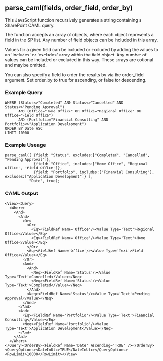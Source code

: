 ## parse_caml(fields, order_field, order_by)

This JavaScript function recursively generates a string containing a SharePoint CAML query.  

The function accepts an array of objects, where each object represents a field in the SP list.  Any number of field objects can be included in this array.  

Values for a given field can be included or excluded by adding the values to an 'includes' or 'excludes' array within the field object.  Any number of values can be included or excluded in this way.  These arrays are optional and may be omitted.

You can also specify a field to order the results by via the order_field argument.  Set order_by to true for ascending, or false for descending.  


### Example Query

    WHERE (Status<>"Completed" AND Status<>"Cancelled" AND Status<>"Pending Approval") 
          AND (Office="Home Office" OR Office="Regional Office" OR Office="Field Office")
          AND (Portfolio="Financial Consulting" AND Portfolio<>"Application Development")
    ORDER BY Date ASC
    LIMIT 10000

### Example Useage

    parse_caml([ {field: "Status", excludes:["Completed", "Cancelled", "Pending Approval"]},
                 {field: "Office", includes:["Home Office", "Regional Office", "Field Office"]},
                 {field: "Portfolio", includes:["Financial Consulting"], excludes:["Application Development"]} ], 
               "Date", true);

### CAML Output 

    <View><Query>
      <Where>
        <And>
          <And>
            <Or>
              <Or>
                <Eq><FieldRef Name='Office'/><Value Type='Text'>Regional Office</Value></Eq>
                <Eq><FieldRef Name='Office'/><Value Type='Text'>Home Office</Value></Eq>
              </Or>
              <Eq><FieldRef Name='Office'/><Value Type='Text'>Field Office</Value></Eq>
            </Or>
            <And>
              <And>
                <Neq><FieldRef Name='Status'/><Value Type='Text'>Cancelled</Value></Neq>
                <Neq><FieldRef Name='Status'/><Value Type='Text'>Completed</Value></Neq>
              </And>
              <Neq><FieldRef Name='Status'/><Value Type='Text'>Pending Approval</Value></Neq>
            </And>
          </And>
          <And>
            <Eq><FieldRef Name='Portfolio'/><Value Type='Text'>Financial Consulting</Value></Eq>
            <Neq><FieldRef Name='Portfolio'/><Value Type='Text'>Application Development</Value></Neq>
          </And>
        </And>
      </Where>
    </Query><OrderBy><FieldRef Name='Date' Ascending='TRUE' /></OrderBy><QueryOptions><DateInUtc>TRUE</DateInUtc></QueryOptions><RowLimit>10000</RowLimit></View>
